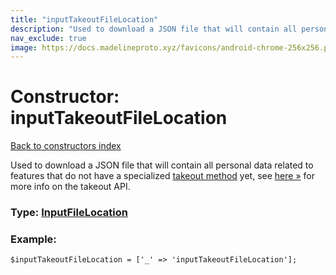```yaml
---
title: "inputTakeoutFileLocation"
description: "Used to download a JSON file that will contain all personal data related to features that do not have a specialized takeout method yet, see here » for more info on the takeout API."
nav_exclude: true
image: https://docs.madelineproto.xyz/favicons/android-chrome-256x256.png
---
```

# Constructor: inputTakeoutFileLocation  
[Back to constructors index](/API_docs/constructors/index.html)



Used to download a JSON file that will contain all personal data related to features that do not have a specialized [takeout method](https://core.telegram.org/api/takeout) yet, see [here »](https://core.telegram.org/api/takeout) for more info on the takeout API.




### Type: [InputFileLocation](/API_docs/types/InputFileLocation.html)


### Example:

```
$inputTakeoutFileLocation = ['_' => 'inputTakeoutFileLocation'];
```  
